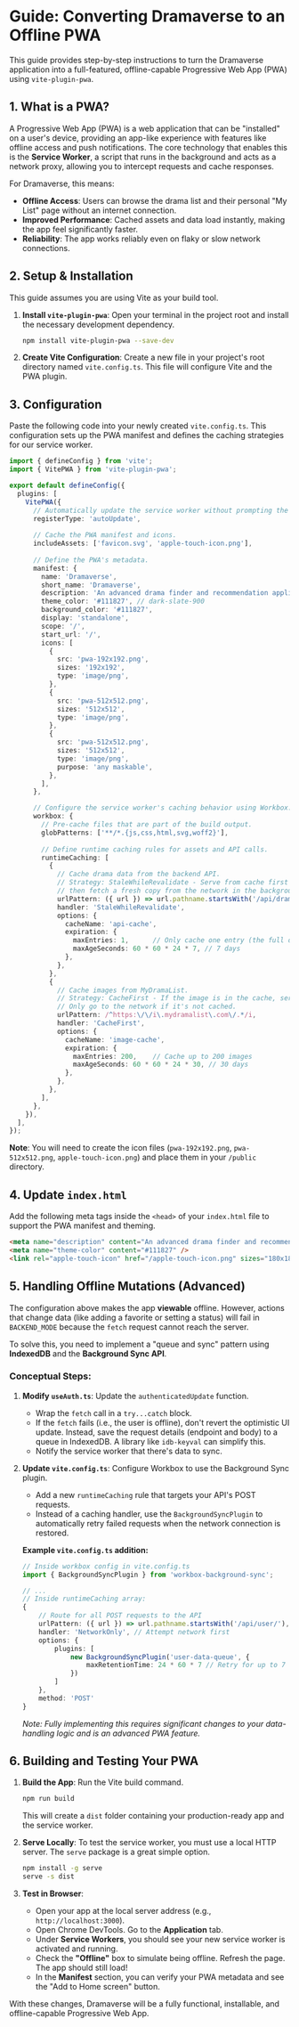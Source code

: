 
# Guide: Converting Dramaverse to an Offline PWA

This guide provides step-by-step instructions to turn the Dramaverse application into a full-featured, offline-capable Progressive Web App (PWA) using `vite-plugin-pwa`.

## 1. What is a PWA?

A Progressive Web App (PWA) is a web application that can be "installed" on a user's device, providing an app-like experience with features like offline access and push notifications. The core technology that enables this is the **Service Worker**, a script that runs in the background and acts as a network proxy, allowing you to intercept requests and cache responses.

For Dramaverse, this means:
-   **Offline Access**: Users can browse the drama list and their personal "My List" page without an internet connection.
-   **Improved Performance**: Cached assets and data load instantly, making the app feel significantly faster.
-   **Reliability**: The app works reliably even on flaky or slow network connections.

## 2. Setup & Installation

This guide assumes you are using Vite as your build tool.

1.  **Install `vite-plugin-pwa`**:
    Open your terminal in the project root and install the necessary development dependency.
    ```bash
    npm install vite-plugin-pwa --save-dev
    ```

2.  **Create Vite Configuration**:
    Create a new file in your project's root directory named `vite.config.ts`. This file will configure Vite and the PWA plugin.

## 3. Configuration

Paste the following code into your newly created `vite.config.ts`. This configuration sets up the PWA manifest and defines the caching strategies for our service worker.

```typescript
import { defineConfig } from 'vite';
import { VitePWA } from 'vite-plugin-pwa';

export default defineConfig({
  plugins: [
    VitePWA({
      // Automatically update the service worker without prompting the user.
      registerType: 'autoUpdate',
      
      // Cache the PWA manifest and icons.
      includeAssets: ['favicon.svg', 'apple-touch-icon.png'],
      
      // Define the PWA's metadata.
      manifest: {
        name: 'Dramaverse',
        short_name: 'Dramaverse',
        description: 'An advanced drama finder and recommendation application.',
        theme_color: '#111827', // dark-slate-900
        background_color: '#111827',
        display: 'standalone',
        scope: '/',
        start_url: '/',
        icons: [
          {
            src: 'pwa-192x192.png',
            sizes: '192x192',
            type: 'image/png',
          },
          {
            src: 'pwa-512x512.png',
            sizes: '512x512',
            type: 'image/png',
          },
          {
            src: 'pwa-512x512.png',
            sizes: '512x512',
            type: 'image/png',
            purpose: 'any maskable',
          },
        ],
      },

      // Configure the service worker's caching behavior using Workbox.
      workbox: {
        // Pre-cache files that are part of the build output.
        globPatterns: ['**/*.{js,css,html,svg,woff2}'],
        
        // Define runtime caching rules for assets and API calls.
        runtimeCaching: [
          {
            // Cache drama data from the backend API.
            // Strategy: StaleWhileRevalidate - Serve from cache first for speed,
            // then fetch a fresh copy from the network in the background.
            urlPattern: ({ url }) => url.pathname.startsWith('/api/dramas'),
            handler: 'StaleWhileRevalidate',
            options: {
              cacheName: 'api-cache',
              expiration: {
                maxEntries: 1,      // Only cache one entry (the full drama list)
                maxAgeSeconds: 60 * 60 * 24 * 7, // 7 days
              },
            },
          },
          {
            // Cache images from MyDramaList.
            // Strategy: CacheFirst - If the image is in the cache, serve it.
            // Only go to the network if it's not cached.
            urlPattern: /^https:\/\/i\.mydramalist\.com\/.*/i,
            handler: 'CacheFirst',
            options: {
              cacheName: 'image-cache',
              expiration: {
                maxEntries: 200,    // Cache up to 200 images
                maxAgeSeconds: 60 * 60 * 24 * 30, // 30 days
              },
            },
          },
        ],
      },
    }),
  ],
});
```
**Note**: You will need to create the icon files (`pwa-192x192.png`, `pwa-512x512.png`, `apple-touch-icon.png`) and place them in your `/public` directory.

## 4. Update `index.html`

Add the following meta tags inside the `<head>` of your `index.html` file to support the PWA manifest and theming.

```html
<meta name="description" content="An advanced drama finder and recommendation application." />
<meta name="theme-color" content="#111827" />
<link rel="apple-touch-icon" href="/apple-touch-icon.png" sizes="180x180" />
```

## 5. Handling Offline Mutations (Advanced)

The configuration above makes the app **viewable** offline. However, actions that change data (like adding a favorite or setting a status) will fail in `BACKEND_MODE` because the `fetch` request cannot reach the server.

To solve this, you need to implement a "queue and sync" pattern using **IndexedDB** and the **Background Sync API**.

### Conceptual Steps:

1.  **Modify `useAuth.ts`**: Update the `authenticatedUpdate` function.
    -   Wrap the `fetch` call in a `try...catch` block.
    -   If the `fetch` fails (i.e., the user is offline), don't revert the optimistic UI update. Instead, save the request details (endpoint and body) to a queue in IndexedDB. A library like `idb-keyval` can simplify this.
    -   Notify the service worker that there's data to sync.

2.  **Update `vite.config.ts`**: Configure Workbox to use the Background Sync plugin.
    -   Add a new `runtimeCaching` rule that targets your API's POST requests.
    -   Instead of a caching handler, use the `BackgroundSyncPlugin` to automatically retry failed requests when the network connection is restored.

    **Example `vite.config.ts` addition:**
    ```typescript
    // Inside workbox config in vite.config.ts
    import { BackgroundSyncPlugin } from 'workbox-background-sync';

    // ...
    // Inside runtimeCaching array:
    {
        // Route for all POST requests to the API
        urlPattern: ({ url }) => url.pathname.startsWith('/api/user/'),
        handler: 'NetworkOnly', // Attempt network first
        options: {
            plugins: [
                new BackgroundSyncPlugin('user-data-queue', {
                    maxRetentionTime: 24 * 60 * 7 // Retry for up to 7 days
                })
            ]
        },
        method: 'POST'
    }
    ```
    *Note: Fully implementing this requires significant changes to your data-handling logic and is an advanced PWA feature.*

## 6. Building and Testing Your PWA

1.  **Build the App**: Run the Vite build command.
    ```bash
    npm run build
    ```
    This will create a `dist` folder containing your production-ready app and the service worker.

2.  **Serve Locally**: To test the service worker, you must use a local HTTP server. The `serve` package is a great simple option.
    ```bash
    npm install -g serve
    serve -s dist
    ```

3.  **Test in Browser**:
    -   Open your app at the local server address (e.g., `http://localhost:3000`).
    -   Open Chrome DevTools. Go to the **Application** tab.
    -   Under **Service Workers**, you should see your new service worker is activated and running.
    -   Check the **"Offline"** box to simulate being offline. Refresh the page. The app should still load!
    -   In the **Manifest** section, you can verify your PWA metadata and see the "Add to Home screen" button.

With these changes, Dramaverse will be a fully functional, installable, and offline-capable Progressive Web App.
